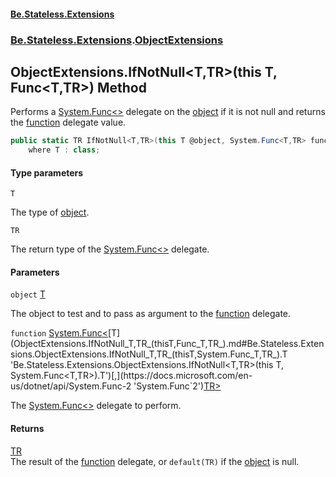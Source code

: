 #### [Be.Stateless.Extensions](README.md 'README')
### [Be.Stateless.Extensions](Be.Stateless.Extensions.md 'Be.Stateless.Extensions').[ObjectExtensions](ObjectExtensions.md 'Be.Stateless.Extensions.ObjectExtensions')

## ObjectExtensions.IfNotNull<T,TR>(this T, Func<T,TR>) Method

Performs a [System.Func&lt;&gt;](https://docs.microsoft.com/en-us/dotnet/api/System.Func-1 'System.Func`1') delegate on the [object](ObjectExtensions.IfNotNull_T,TR_(thisT,Func_T,TR_).md#Be.Stateless.Extensions.ObjectExtensions.IfNotNull_T,TR_(thisT,System.Func_T,TR_).object 'Be.Stateless.Extensions.ObjectExtensions.IfNotNull<T,TR>(this T, System.Func<T,TR>).object') if it is not null and returns
the [function](ObjectExtensions.IfNotNull_T,TR_(thisT,Func_T,TR_).md#Be.Stateless.Extensions.ObjectExtensions.IfNotNull_T,TR_(thisT,System.Func_T,TR_).function 'Be.Stateless.Extensions.ObjectExtensions.IfNotNull<T,TR>(this T, System.Func<T,TR>).function') delegate value.

```csharp
public static TR IfNotNull<T,TR>(this T @object, System.Func<T,TR> function)
    where T : class;
```
#### Type parameters

<a name='Be.Stateless.Extensions.ObjectExtensions.IfNotNull_T,TR_(thisT,System.Func_T,TR_).T'></a>

`T`

The type of [object](ObjectExtensions.IfNotNull_T,TR_(thisT,Func_T,TR_).md#Be.Stateless.Extensions.ObjectExtensions.IfNotNull_T,TR_(thisT,System.Func_T,TR_).object 'Be.Stateless.Extensions.ObjectExtensions.IfNotNull<T,TR>(this T, System.Func<T,TR>).object').

<a name='Be.Stateless.Extensions.ObjectExtensions.IfNotNull_T,TR_(thisT,System.Func_T,TR_).TR'></a>

`TR`

The return type of the [System.Func&lt;&gt;](https://docs.microsoft.com/en-us/dotnet/api/System.Func-1 'System.Func`1') delegate.
#### Parameters

<a name='Be.Stateless.Extensions.ObjectExtensions.IfNotNull_T,TR_(thisT,System.Func_T,TR_).object'></a>

`object` [T](ObjectExtensions.IfNotNull_T,TR_(thisT,Func_T,TR_).md#Be.Stateless.Extensions.ObjectExtensions.IfNotNull_T,TR_(thisT,System.Func_T,TR_).T 'Be.Stateless.Extensions.ObjectExtensions.IfNotNull<T,TR>(this T, System.Func<T,TR>).T')

The object to test and to pass as argument to the [function](ObjectExtensions.IfNotNull_T,TR_(thisT,Func_T,TR_).md#Be.Stateless.Extensions.ObjectExtensions.IfNotNull_T,TR_(thisT,System.Func_T,TR_).function 'Be.Stateless.Extensions.ObjectExtensions.IfNotNull<T,TR>(this T, System.Func<T,TR>).function') delegate.

<a name='Be.Stateless.Extensions.ObjectExtensions.IfNotNull_T,TR_(thisT,System.Func_T,TR_).function'></a>

`function` [System.Func&lt;](https://docs.microsoft.com/en-us/dotnet/api/System.Func-2 'System.Func`2')[T](ObjectExtensions.IfNotNull_T,TR_(thisT,Func_T,TR_).md#Be.Stateless.Extensions.ObjectExtensions.IfNotNull_T,TR_(thisT,System.Func_T,TR_).T 'Be.Stateless.Extensions.ObjectExtensions.IfNotNull<T,TR>(this T, System.Func<T,TR>).T')[,](https://docs.microsoft.com/en-us/dotnet/api/System.Func-2 'System.Func`2')[TR](ObjectExtensions.IfNotNull_T,TR_(thisT,Func_T,TR_).md#Be.Stateless.Extensions.ObjectExtensions.IfNotNull_T,TR_(thisT,System.Func_T,TR_).TR 'Be.Stateless.Extensions.ObjectExtensions.IfNotNull<T,TR>(this T, System.Func<T,TR>).TR')[&gt;](https://docs.microsoft.com/en-us/dotnet/api/System.Func-2 'System.Func`2')

The [System.Func&lt;&gt;](https://docs.microsoft.com/en-us/dotnet/api/System.Func-1 'System.Func`1') delegate to perform.

#### Returns
[TR](ObjectExtensions.IfNotNull_T,TR_(thisT,Func_T,TR_).md#Be.Stateless.Extensions.ObjectExtensions.IfNotNull_T,TR_(thisT,System.Func_T,TR_).TR 'Be.Stateless.Extensions.ObjectExtensions.IfNotNull<T,TR>(this T, System.Func<T,TR>).TR')  
The result of the [function](ObjectExtensions.IfNotNull_T,TR_(thisT,Func_T,TR_).md#Be.Stateless.Extensions.ObjectExtensions.IfNotNull_T,TR_(thisT,System.Func_T,TR_).function 'Be.Stateless.Extensions.ObjectExtensions.IfNotNull<T,TR>(this T, System.Func<T,TR>).function') delegate, or `default(TR)` if the [object](ObjectExtensions.IfNotNull_T,TR_(thisT,Func_T,TR_).md#Be.Stateless.Extensions.ObjectExtensions.IfNotNull_T,TR_(thisT,System.Func_T,TR_).object 'Be.Stateless.Extensions.ObjectExtensions.IfNotNull<T,TR>(this T, System.Func<T,TR>).object')
is null.
